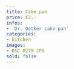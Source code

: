 ```yaml
---
title: Cake pan
price: €2,-
infos:
- 'Dr. Oetker cake pan'
categories:
- kitchen
images:
- DSC_0279.JPG
sold: false
---
```

